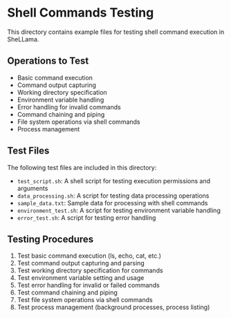 # Shell Commands Testing

This directory contains example files for testing shell command execution in SheLLama.

## Operations to Test

- Basic command execution
- Command output capturing
- Working directory specification
- Environment variable handling
- Error handling for invalid commands
- Command chaining and piping
- File system operations via shell commands
- Process management

## Test Files

The following test files are included in this directory:

- `test_script.sh`: A shell script for testing execution permissions and arguments
- `data_processing.sh`: A script for testing data processing operations
- `sample_data.txt`: Sample data for processing with shell commands
- `environment_test.sh`: A script for testing environment variable handling
- `error_test.sh`: A script for testing error handling

## Testing Procedures

1. Test basic command execution (ls, echo, cat, etc.)
2. Test command output capturing and parsing
3. Test working directory specification for commands
4. Test environment variable setting and usage
5. Test error handling for invalid or failed commands
6. Test command chaining and piping
7. Test file system operations via shell commands
8. Test process management (background processes, process listing)
